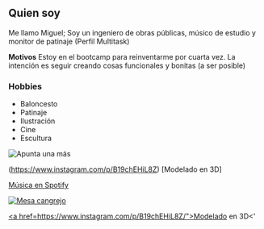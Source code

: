 ## Quien soy

Me llamo Miguel; Soy un ingeniero de obras públicas, músico de estudio y monitor de patinaje (Perfil Multitask)

**Motivos**
Estoy en el bootcamp para reinventarme por cuarta vez. La intención es seguir creando cosas funcionales y bonitas (a ser posible)

### Hobbies
* Baloncesto
* Patinaje 
* Ilustración
* Cine
* Escultura


![Apunta una más](C:\Users\Migle\Desktop\ejercicios2\MigleMiglas\assets\InShot_20180826_141324135.jpg "Olas guitar")

(https://www.instagram.com/p/B19chEHiL8Z) [Modelado en 3D]

<a href="https://open.spotify.com/artist/72O7A8lThFEDRGqJYkPlAH">Música en Spotify
  
  
  
  


<img src="‪C:\Users\Migle\Desktop\mesa.png" alt="Mesa cangrejo">

<a href=https://www.instagram.com/p/B19chEHiL8Z/">Modelado en 3D<'
